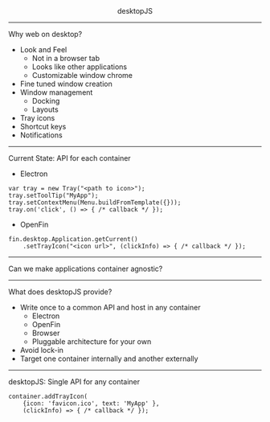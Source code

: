 <center>desktopJS</center>

---

Why web on desktop?

- Look and Feel
  - Not in a browser tab
  - Looks like other applications
  - Customizable window chrome
- Fine tuned window creation
- Window management
  - Docking
  - Layouts
- Tray icons
- Shortcut keys
- Notifications

---

Current State: API for each container

- Electron

```
var tray = new Tray("<path to icon>");
tray.setToolTip("MyApp");
tray.setContextMenu(Menu.buildFromTemplate({}));
tray.on('click', () => { /* callback */ });
```

- OpenFin

```
fin.desktop.Application.getCurrent()
    .setTrayIcon("<icon url>", (clickInfo) => { /* callback */ });
```

---

Can we make applications container agnostic?

---

What does desktopJS provide?

- Write once to a common API and host in any container
  - Electron
  - OpenFin
  - Browser
  - Pluggable architecture for your own
- Avoid lock-in
- Target one container internally and another externally

---

desktopJS: Single API for any container

```
container.addTrayIcon(
    {icon: 'favicon.ico', text: 'MyApp' },
    (clickInfo) => { /* callback */ });
```
